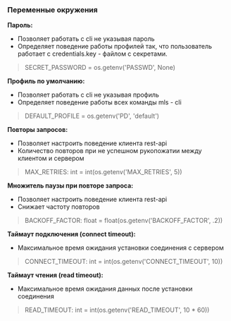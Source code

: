 ### Переменные окружения 



**Пароль:**
* Позволяет работать с cli не указывая пароль 
* Определяет поведение работы профилей так, что пользователь работает с credentials.key - файлом с секретами.  
> SECRET_PASSWORD = os.getenv('PASSWD', None)


**Профиль по умолчанию:**
* Позволяет работать с cli не указывая профиль 
* Определяет поведение работы всех команды mls - cli 
> DEFAULT_PROFILE = os.getenv('PD', 'default')


**Повторы запросов:**
* Позволяет настроить поведение клиента rest-api
* Количество повторов при не успешном рукопожатии между клиентом и сервером
> MAX_RETRIES: int = int(os.getenv('MAX_RETRIES', 5))

**Множитель паузы при повторе запроса:**
* Позволяет настроить поведение клиента rest-api
* Снижает частоту повторов
> BACKOFF_FACTOR: float = float(os.getenv('BACKOFF_FACTOR', .2))


**Таймаут подключения (connect timeout):**
* Максимальное время ожидания установки соединения с сервером
> CONNECT_TIMEOUT: int = int(os.getenv('CONNECT_TIMEOUT', 10))

**Таймаут чтения (read timeout):**
* Максимальное время ожидания данных после установки соединения
> READ_TIMEOUT: int = int(os.getenv('READ_TIMEOUT', 10 * 60)) 
